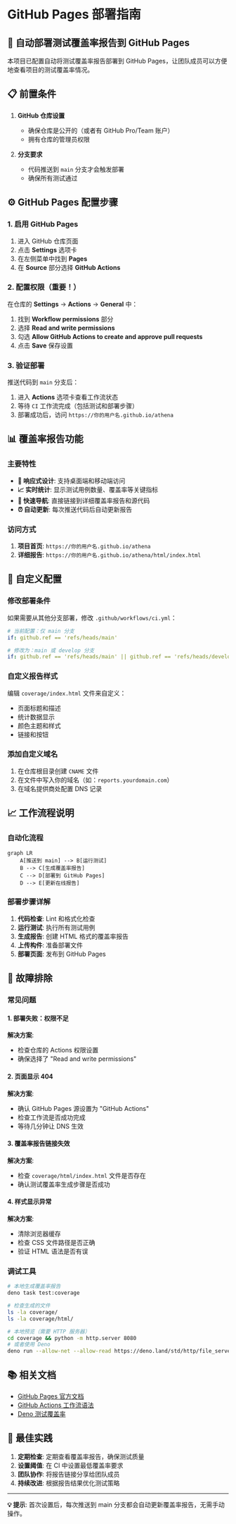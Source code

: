# GitHub Pages 部署指南

## 🚀 自动部署测试覆盖率报告到 GitHub Pages

本项目已配置自动将测试覆盖率报告部署到 GitHub Pages，让团队成员可以方便地查看项目的测试覆盖率情况。

## 📋 前置条件

1. **GitHub 仓库设置**
   - 确保仓库是公开的（或者有 GitHub Pro/Team 账户）
   - 拥有仓库的管理员权限

2. **分支要求**
   - 代码推送到 `main` 分支才会触发部署
   - 确保所有测试通过

## ⚙️ GitHub Pages 配置步骤

### 1. 启用 GitHub Pages

1. 进入 GitHub 仓库页面
2. 点击 **Settings** 选项卡
3. 在左侧菜单中找到 **Pages**
4. 在 **Source** 部分选择 **GitHub Actions**

### 2. 配置权限（重要！）

在仓库的 **Settings** → **Actions** → **General** 中：

1. 找到 **Workflow permissions** 部分
2. 选择 **Read and write permissions**
3. 勾选 **Allow GitHub Actions to create and approve pull requests**
4. 点击 **Save** 保存设置

### 3. 验证部署

推送代码到 `main` 分支后：

1. 进入 **Actions** 选项卡查看工作流状态
2. 等待 `CI` 工作流完成（包括测试和部署步骤）
3. 部署成功后，访问 `https://你的用户名.github.io/athena`

## 📊 覆盖率报告功能

### 主要特性

- **📱 响应式设计**: 支持桌面端和移动端访问
- **📈 实时统计**: 显示测试用例数量、覆盖率等关键指标
- **🔗 快速导航**: 直接链接到详细覆盖率报告和源代码
- **⏰ 自动更新**: 每次推送代码后自动更新报告

### 访问方式

1. **项目首页**: `https://你的用户名.github.io/athena`
2. **详细报告**: `https://你的用户名.github.io/athena/html/index.html`

## 🔧 自定义配置

### 修改部署条件

如果需要从其他分支部署，修改 `.github/workflows/ci.yml`：

```yaml
# 当前配置：仅 main 分支
if: github.ref == 'refs/heads/main'

# 修改为：main 或 develop 分支
if: github.ref == 'refs/heads/main' || github.ref == 'refs/heads/develop'
```

### 自定义报告样式

编辑 `coverage/index.html` 文件来自定义：

- 页面标题和描述
- 统计数据显示
- 颜色主题和样式
- 链接和按钮

### 添加自定义域名

1. 在仓库根目录创建 `CNAME` 文件
2. 在文件中写入你的域名（如：`reports.yourdomain.com`）
3. 在域名提供商处配置 DNS 记录

## 📈 工作流程说明

### 自动化流程

```mermaid
graph LR
    A[推送到 main] --> B[运行测试]
    B --> C[生成覆盖率报告]
    C --> D[部署到 GitHub Pages]
    D --> E[更新在线报告]
```

### 部署步骤详解

1. **代码检查**: Lint 和格式化检查
2. **运行测试**: 执行所有测试用例
3. **生成报告**: 创建 HTML 格式的覆盖率报告
4. **上传构件**: 准备部署文件
5. **部署页面**: 发布到 GitHub Pages

## 🚨 故障排除

### 常见问题

#### 1. 部署失败：权限不足

**解决方案**: 
- 检查仓库的 Actions 权限设置
- 确保选择了 "Read and write permissions"

#### 2. 页面显示 404

**解决方案**:
- 确认 GitHub Pages 源设置为 "GitHub Actions"
- 检查工作流是否成功完成
- 等待几分钟让 DNS 生效

#### 3. 覆盖率报告链接失效

**解决方案**:
- 检查 `coverage/html/index.html` 文件是否存在
- 确认测试覆盖率生成步骤是否成功

#### 4. 样式显示异常

**解决方案**:
- 清除浏览器缓存
- 检查 CSS 文件路径是否正确
- 验证 HTML 语法是否有误

### 调试工具

```bash
# 本地生成覆盖率报告
deno task test:coverage

# 检查生成的文件
ls -la coverage/
ls -la coverage/html/

# 本地预览（需要 HTTP 服务器）
cd coverage && python -m http.server 8080
# 或者使用 Deno
deno run --allow-net --allow-read https://deno.land/std/http/file_server.ts coverage/
```

## 📚 相关文档

- [GitHub Pages 官方文档](https://docs.github.com/pages)
- [GitHub Actions 工作流语法](https://docs.github.com/actions/using-workflows/workflow-syntax-for-github-actions)
- [Deno 测试覆盖率](https://deno.land/manual/testing/coverage)

## 🎯 最佳实践

1. **定期检查**: 定期查看覆盖率报告，确保测试质量
2. **设置阈值**: 在 CI 中设置最低覆盖率要求
3. **团队协作**: 将报告链接分享给团队成员
4. **持续改进**: 根据报告结果优化测试策略

---

**💡 提示**: 首次设置后，每次推送到 main 分支都会自动更新覆盖率报告，无需手动操作。 
